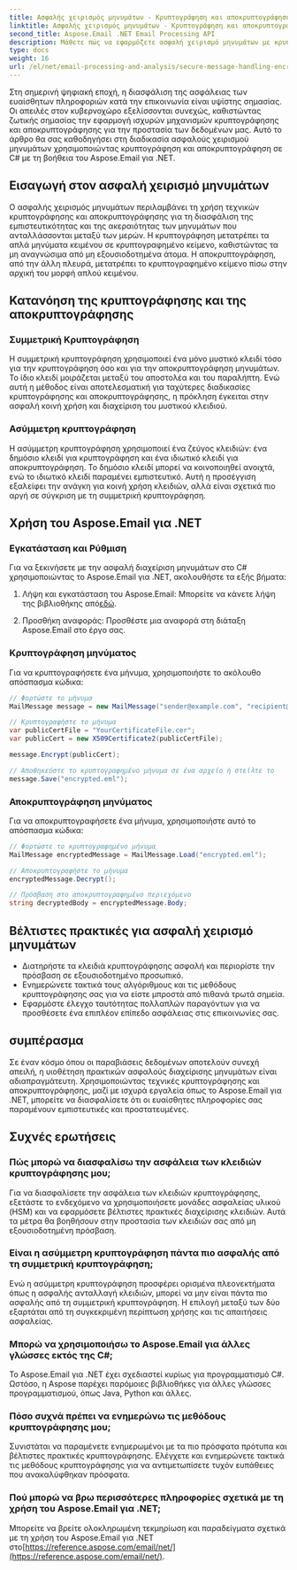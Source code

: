 ```yaml
---
title: Ασφαλής χειρισμός μηνυμάτων - Κρυπτογράφηση και αποκρυπτογράφηση σε C#
linktitle: Ασφαλής χειρισμός μηνυμάτων - Κρυπτογράφηση και αποκρυπτογράφηση σε C#
second_title: Aspose.Email .NET Email Processing API
description: Μάθετε πώς να εφαρμόζετε ασφαλή χειρισμό μηνυμάτων με κρυπτογράφηση και αποκρυπτογράφηση σε C# χρησιμοποιώντας το Aspose.Email για .NET. Προστατέψτε τα ευαίσθητα δεδομένα αποτελεσματικά.
type: docs
weight: 16
url: /el/net/email-processing-and-analysis/secure-message-handling-encryption-and-decryption-in-csharp/
---
```


Στη σημερινή ψηφιακή εποχή, η διασφάλιση της ασφάλειας των ευαίσθητων πληροφοριών κατά την επικοινωνία είναι υψίστης σημασίας. Οι απειλές στον κυβερνοχώρο εξελίσσονται συνεχώς, καθιστώντας ζωτικής σημασίας την εφαρμογή ισχυρών μηχανισμών κρυπτογράφησης και αποκρυπτογράφησης για την προστασία των δεδομένων μας. Αυτό το άρθρο θα σας καθοδηγήσει στη διαδικασία ασφαλούς χειρισμού μηνυμάτων χρησιμοποιώντας κρυπτογράφηση και αποκρυπτογράφηση σε C# με τη βοήθεια του Aspose.Email για .NET.

## Εισαγωγή στον ασφαλή χειρισμό μηνυμάτων

Ο ασφαλής χειρισμός μηνυμάτων περιλαμβάνει τη χρήση τεχνικών κρυπτογράφησης και αποκρυπτογράφησης για τη διασφάλιση της εμπιστευτικότητας και της ακεραιότητας των μηνυμάτων που ανταλλάσσονται μεταξύ των μερών. Η κρυπτογράφηση μετατρέπει τα απλά μηνύματα κειμένου σε κρυπτογραφημένο κείμενο, καθιστώντας τα μη αναγνώσιμα από μη εξουσιοδοτημένα άτομα. Η αποκρυπτογράφηση, από την άλλη πλευρά, μετατρέπει το κρυπτογραφημένο κείμενο πίσω στην αρχική του μορφή απλού κειμένου.

## Κατανόηση της κρυπτογράφησης και της αποκρυπτογράφησης

### Συμμετρική Κρυπτογράφηση

Η συμμετρική κρυπτογράφηση χρησιμοποιεί ένα μόνο μυστικό κλειδί τόσο για την κρυπτογράφηση όσο και για την αποκρυπτογράφηση μηνυμάτων. Το ίδιο κλειδί μοιράζεται μεταξύ του αποστολέα και του παραλήπτη. Ενώ αυτή η μέθοδος είναι αποτελεσματική για ταχύτερες διαδικασίες κρυπτογράφησης και αποκρυπτογράφησης, η πρόκληση έγκειται στην ασφαλή κοινή χρήση και διαχείριση του μυστικού κλειδιού.

### Ασύμμετρη κρυπτογράφηση

Η ασύμμετρη κρυπτογράφηση χρησιμοποιεί ένα ζεύγος κλειδιών: ένα δημόσιο κλειδί για κρυπτογράφηση και ένα ιδιωτικό κλειδί για αποκρυπτογράφηση. Το δημόσιο κλειδί μπορεί να κοινοποιηθεί ανοιχτά, ενώ το ιδιωτικό κλειδί παραμένει εμπιστευτικό. Αυτή η προσέγγιση εξαλείφει την ανάγκη για κοινή χρήση κλειδιών, αλλά είναι σχετικά πιο αργή σε σύγκριση με τη συμμετρική κρυπτογράφηση.

## Χρήση του Aspose.Email για .NET

### Εγκατάσταση και Ρύθμιση

Για να ξεκινήσετε με την ασφαλή διαχείριση μηνυμάτων στο C# χρησιμοποιώντας το Aspose.Email για .NET, ακολουθήστε τα εξής βήματα:

1.  Λήψη και εγκατάσταση του Aspose.Email: Μπορείτε να κάνετε λήψη της βιβλιοθήκης από[εδώ](https://releases.aspose.com/email/net).

2. Προσθήκη αναφοράς: Προσθέστε μια αναφορά στη διάταξη Aspose.Email στο έργο σας.

### Κρυπτογράφηση μηνύματος

Για να κρυπτογραφήσετε ένα μήνυμα, χρησιμοποιήστε το ακόλουθο απόσπασμα κώδικα:

```csharp
// Φορτώστε το μήνυμα
MailMessage message = new MailMessage("sender@example.com", "recipient@example.com", "Subject", "Message body");

// Κρυπτογραφήστε το μήνυμα
var publicCertFile = "YourCertificateFile.cer";
var publicCert = new X509Certificate2(publicCertFile);

message.Encrypt(publicCert);

// Αποθηκεύστε το κρυπτογραφημένο μήνυμα σε ένα αρχείο ή στείλτε το
message.Save("encrypted.eml");
```

### Αποκρυπτογράφηση μηνύματος

Για να αποκρυπτογραφήσετε ένα μήνυμα, χρησιμοποιήστε αυτό το απόσπασμα κώδικα:

```csharp
// Φορτώστε το κρυπτογραφημένο μήνυμα
MailMessage encryptedMessage = MailMessage.Load("encrypted.eml");

// Αποκρυπτογραφήστε το μήνυμα
encryptedMessage.Decrypt();

// Πρόσβαση στο αποκρυπτογραφημένο περιεχόμενο
string decryptedBody = encryptedMessage.Body;
```

## Βέλτιστες πρακτικές για ασφαλή χειρισμό μηνυμάτων

- Διατηρήστε τα κλειδιά κρυπτογράφησης ασφαλή και περιορίστε την πρόσβαση σε εξουσιοδοτημένο προσωπικό.
- Ενημερώνετε τακτικά τους αλγόριθμους και τις μεθόδους κρυπτογράφησης σας για να είστε μπροστά από πιθανά τρωτά σημεία.
- Εφαρμόστε έλεγχο ταυτότητας πολλαπλών παραγόντων για να προσθέσετε ένα επιπλέον επίπεδο ασφάλειας στις επικοινωνίες σας.

## συμπέρασμα

Σε έναν κόσμο όπου οι παραβιάσεις δεδομένων αποτελούν συνεχή απειλή, η υιοθέτηση πρακτικών ασφαλούς διαχείρισης μηνυμάτων είναι αδιαπραγμάτευτη. Χρησιμοποιώντας τεχνικές κρυπτογράφησης και αποκρυπτογράφησης, μαζί με ισχυρά εργαλεία όπως το Aspose.Email για .NET, μπορείτε να διασφαλίσετε ότι οι ευαίσθητες πληροφορίες σας παραμένουν εμπιστευτικές και προστατευμένες.

## Συχνές ερωτήσεις

### Πώς μπορώ να διασφαλίσω την ασφάλεια των κλειδιών κρυπτογράφησης μου;

Για να διασφαλίσετε την ασφάλεια των κλειδιών κρυπτογράφησης, εξετάστε το ενδεχόμενο να χρησιμοποιήσετε μονάδες ασφαλείας υλικού (HSM) και να εφαρμόσετε βέλτιστες πρακτικές διαχείρισης κλειδιών. Αυτά τα μέτρα θα βοηθήσουν στην προστασία των κλειδιών σας από μη εξουσιοδοτημένη πρόσβαση.

### Είναι η ασύμμετρη κρυπτογράφηση πάντα πιο ασφαλής από τη συμμετρική κρυπτογράφηση;

Ενώ η ασύμμετρη κρυπτογράφηση προσφέρει ορισμένα πλεονεκτήματα όπως η ασφαλής ανταλλαγή κλειδιών, μπορεί να μην είναι πάντα πιο ασφαλής από τη συμμετρική κρυπτογράφηση. Η επιλογή μεταξύ των δύο εξαρτάται από τη συγκεκριμένη περίπτωση χρήσης και τις απαιτήσεις ασφαλείας.

### Μπορώ να χρησιμοποιήσω το Aspose.Email για άλλες γλώσσες εκτός της C#;

Το Aspose.Email για .NET έχει σχεδιαστεί κυρίως για προγραμματισμό C#. Ωστόσο, η Aspose παρέχει παρόμοιες βιβλιοθήκες για άλλες γλώσσες προγραμματισμού, όπως Java, Python και άλλες.

### Πόσο συχνά πρέπει να ενημερώνω τις μεθόδους κρυπτογράφησης μου;

Συνιστάται να παραμένετε ενημερωμένοι με τα πιο πρόσφατα πρότυπα και βέλτιστες πρακτικές κρυπτογράφησης. Ελέγχετε και ενημερώνετε τακτικά τις μεθόδους κρυπτογράφησης για να αντιμετωπίσετε τυχόν ευπάθειες που ανακαλύφθηκαν πρόσφατα.

### Πού μπορώ να βρω περισσότερες πληροφορίες σχετικά με τη χρήση του Aspose.Email για .NET;

 Μπορείτε να βρείτε ολοκληρωμένη τεκμηρίωση και παραδείγματα σχετικά με τη χρήση του Aspose.Email για .NET στο[https://reference.aspose.com/email/net/](https://reference.aspose.com/email/net/).